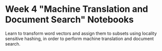 # Week 4 "Machine Translation and Document Search" Notebooks

Learn to transform word vectors and assign them to subsets using locality sensitive hashing, in order to perform machine translation and document search.
